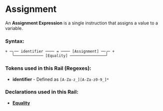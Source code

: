 
# Assignment

An **Assignment Expression** is a single instruction
that assigns a value to a variable.

### Syntax:

    + ─╮── identifier ──── = ──── [Assignment] ──╭─ +
       ╰───────────── [Equality] ────────────────╯

### Tokens used in this Rail (Regexes):

- **identifier** - Defined as `[A-Za-z_][A-Za-z0-9_]*`

### Declarations used in this Rail:

- [**Equality**](EX-Equality.md)

